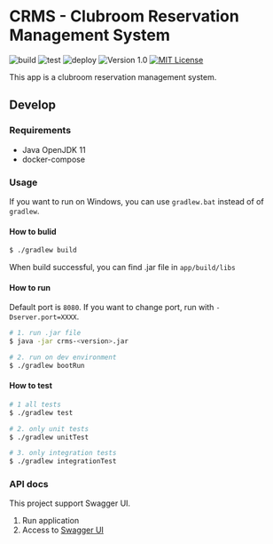 # CRMS - Clubroom Reservation Management System

![build](https://github.com/averak/CRMS/workflows/build/badge.svg)
![test](https://github.com/averak/CRMS/workflows/test/badge.svg)
![deploy](https://github.com/averak/CRMS/workflows/deploy/badge.svg)
![Version 1.0](https://img.shields.io/badge/version-1.0-yellow.svg)
[![MIT License](http://img.shields.io/badge/license-MIT-blue.svg?style=flat)](LICENSE)

This app is a clubroom reservation management system.

## Develop

### Requirements

- Java OpenJDK 11
- docker-compose

### Usage

If you want to run on Windows, you can use `gradlew.bat` instead of of `gradlew`.

#### How to bulid

```sh
$ ./gradlew build
```

When build successful, you can find .jar file in `app/build/libs`

#### How to run

Default port is `8080`. If you want to change port, run with `-Dserver.port=XXXX`.

```sh
# 1. run .jar file
$ java -jar crms-<version>.jar

# 2. run on dev environment
$ ./gradlew bootRun
```

#### How to test

```sh
# 1 all tests
$ ./gradlew test

# 2. only unit tests
$ ./gradlew unitTest

# 3. only integration tests
$ ./gradlew integrationTest
```

### API docs

This project support Swagger UI.

1. Run application
2. Access to [Swagger UI](http://localhost:8080/swagger-ui/)
